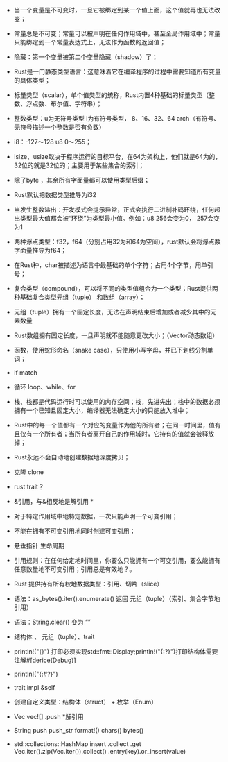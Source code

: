 ####
- 当一个变量是不可变时，一旦它被绑定到某一个值上面，这个值就再也无法改变；
- 常量总是不可变；常量可以被声明在任何作用域中，甚至全局作用域中；常量只能绑定到一个常量表达式上，无法作为函数的返回值；
- 隐藏：第一个变量被第二个变量隐藏（shadow）了；
- Rust是一门静态类型语言：这意味着它在编译程序的过程中需要知道所有变量的具体类型；

- 标量类型（scalar），单个值类型的统称，Rust内置4种基础的标量类型（整数、浮点数、布尔值、字符串）；
- 整数类型：u为无符号类型 i为有符号类型， 8、16、32、64 arch（有符号、无符号描述一个整数是否有负数）
- i8：-127～128   u8 0～255；
- isize、usize取决于程序运行的目标平台，在64为架构上，他们就是64为的，32位的就是32位的；主要用于某些集合的索引；
- 除了byte ，其余所有字面量都可以使用类型后缀；
- Rust默认把数据类型推导为i32
- 当发生整数溢出：开发模式会提示异常，正式会执行二进制补码环绕，任何超出类型最大值都会被“环绕”为类型最小值。例如：u8 256会变为0， 257会变为1
- 两种浮点类型：f32，f64（分别占用32为和64为空间），rust默认会将浮点数字面量推导为f64；
- 在Rust种，char被描述为语言中最基础的单个字符；占用4个字节，用单引号；

- 复合类型（compound），可以将不同的类型值组合为一个类型；Rust提供两种基础复合类型元组（tuple） 和数组（array）；
- 元组（tuple）拥有一个固定长度，无法在声明结束后增加或者减少其中的元素数量
- Rust数组拥有固定长度，一旦声明就不能随意更改大小；（Vector动态数组）
- 函数，使用蛇形命名（snake case），只使用小写字母，并已下划线分割单词；
- if match
- 循环 loop、while、for
- 栈、栈都是代码运行时可以使用的内存空间；栈，先进先出；栈中的数据必须拥有一个已知且固定大小，编译器无法确定大小的只能放入堆中；
- Rust中的每一个值都有一个对应的变量作为他的所有者；在同一时间里，值有且仅有一个所有者；当所有者离开自己的作用域时，它持有的值就会被释放掉；
- Rust永远不会自动地创建数据地深度拷贝；
- 克隆 clone
- rust trait？
- &引用，与&相反地是解引用 *
- 对于特定作用域中地特定数据，一次只能声明一个可变引用；
- 不能在拥有不可变引用地同时创建可变引用；
- 悬垂指针 生命周期
- 引用规则：在任何给定地时间里，你要么只能拥有一个可变引用，要么能拥有任意数量地不可变引用；引用总是有效地？。
- Rust 提供持有所有权地数据类型：引用、切片（slice）
- 语法：as_bytes().iter().enumerate() 返回 元组（tuple）（索引、集合字节地引用）
- 语法：String.clear() 变为 “”
- 结构体 、 元组（tuple）、trait
- println!("{}") 打印必须实现std::fmt::Display;println!("{:?}")打印结构体需要注解#[derice(Debug)] 
- println!("{:#?}")
- trait impl &self
- 创建自定义类型：结构体（struct） + 枚举（Enum）

- Vec<T> vec![]  .push *解引用
- String push push_str format!()  chars() bytes()
- std::collections::HashMap insert .collect .get   Vec.iter().zip(Vec.iter()).collect()   .entry(key).or_insert(value)
